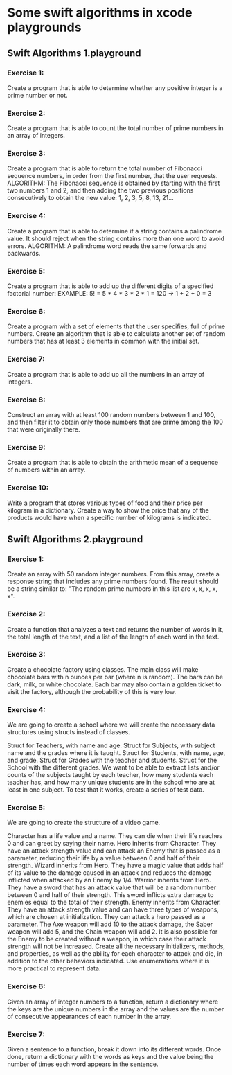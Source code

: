 # Some swift algorithms in xcode playgrounds

## Swift Algorithms 1.playground

### Exercise 1:
Create a program that is able to determine whether any positive integer is a prime number or not.

### Exercise 2:
Create a program that is able to count the total number of prime numbers in an array of integers.

### Exercise 3:
Create a program that is able to return the total number of Fibonacci sequence numbers, in order from the first number, that the user requests.
ALGORITHM: The Fibonacci sequence is obtained by starting with the first two numbers 1 and 2, and then adding the two previous positions consecutively to obtain the new value: 1, 2, 3, 5, 8, 13, 21...

### Exercise 4:
Create a program that is able to determine if a string contains a palindrome value. It should reject when the string contains more than one word to avoid errors.
ALGORITHM: A palindrome word reads the same forwards and backwards.

### Exercise 5:
Create a program that is able to add up the different digits of a specified factorial number:
EXAMPLE: 5! = 5 * 4 * 3 * 2 * 1 = 120 -> 1 + 2 + 0 = 3

### Exercise 6:
Create a program with a set of elements that the user specifies, full of prime numbers. Create an algorithm that is able to calculate another set of random numbers that has at least 3 elements in common with the initial set.

### Exercise 7:
Create a program that is able to add up all the numbers in an array of integers.

### Exercise 8:
Construct an array with at least 100 random numbers between 1 and 100, and then filter it to obtain only those numbers that are prime among the 100 that were originally there.

### Exercise 9:
Create a program that is able to obtain the arithmetic mean of a sequence of numbers within an array.

### Exercise 10:
Write a program that stores various types of food and their price per kilogram in a dictionary. Create a way to show the price that any of the products would have when a specific number of kilograms is indicated.


## Swift Algorithms 2.playground

### Exercise 1:
Create an array with 50 random integer numbers. From this array, create a response string that includes any prime numbers found. The result should be a string similar to: "The random prime numbers in this list are x, x, x, x, x".

### Exercise 2:
Create a function that analyzes a text and returns the number of words in it, the total length of the text, and a list of the length of each word in the text.

### Exercise 3:
Create a chocolate factory using classes. The main class will make chocolate bars with n ounces per bar (where n is random). The bars can be dark, milk, or white chocolate. Each bar may also contain a golden ticket to visit the factory, although the probability of this is very low.

### Exercise 4:
We are going to create a school where we will create the necessary data structures using structs instead of classes.

Struct for Teachers, with name and age.
Struct for Subjects, with subject name and the grades where it is taught.
Struct for Students, with name, age, and grade.
Struct for Grades with the teacher and students.
Struct for the School with the different grades.
We want to be able to extract lists and/or counts of the subjects taught by each teacher, how many students each teacher has, and how many unique students are in the school who are at least in one subject. To test that it works, create a series of test data.

### Exercise 5:
We are going to create the structure of a video game.

Character has a life value and a name. They can die when their life reaches 0 and can greet by saying their name.
Hero inherits from Character. They have an attack strength value and can attack an Enemy that is passed as a parameter, reducing their life by a value between 0 and half of their strength.
Wizard inherits from Hero. They have a magic value that adds half of its value to the damage caused in an attack and reduces the damage inflicted when attacked by an Enemy by 1/4.
Warrior inherits from Hero. They have a sword that has an attack value that will be a random number between 0 and half of their strength. This sword inflicts extra damage to enemies equal to the total of their strength.
Enemy inherits from Character. They have an attack strength value and can have three types of weapons, which are chosen at initialization. They can attack a hero passed as a parameter. The Axe weapon will add 10 to the attack damage, the Saber weapon will add 5, and the Chain weapon will add 2. It is also possible for the Enemy to be created without a weapon, in which case their attack strength will not be increased.
Create all the necessary initializers, methods, and properties, as well as the ability for each character to attack and die, in addition to the other behaviors indicated. Use enumerations where it is more practical to represent data.

### Exercise 6:
Given an array of integer numbers to a function, return a dictionary where the keys are the unique numbers in the array and the values are the number of consecutive appearances of each number in the array.

### Exercise 7:
Given a sentence to a function, break it down into its different words. Once done, return a dictionary with the words as keys and the value being the number of times each word appears in the sentence.